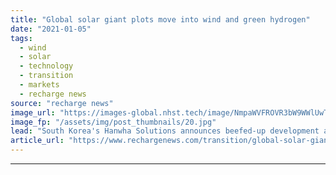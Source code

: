 ```yaml
---
title: "Global solar giant plots move into wind and green hydrogen"
date: "2021-01-05"
tags: 
  - wind
  - solar
  - technology
  - transition
  - markets
  - recharge news
source: "recharge news"
image_url: "https://images-global.nhst.tech/image/NmpaWVFROVR3bW9WWlUwTlBBQ2pEd2oxSlhxMFMxcDdrdVUvMGxzVjd6RT0=/nhst/binary/1a9ecacbeb40dec8f585f4d15c97271c"
image_fp: "/assets/img/post_thumbnails/20.jpg"
lead: "South Korea's Hanwha Solutions announces beefed-up development and EPC operation and H2 technology unit"
article_url: "https://www.rechargenews.com/transition/global-solar-giant-plots-move-into-wind-and-green-hydrogen/2-1-938894"
---
```


---
